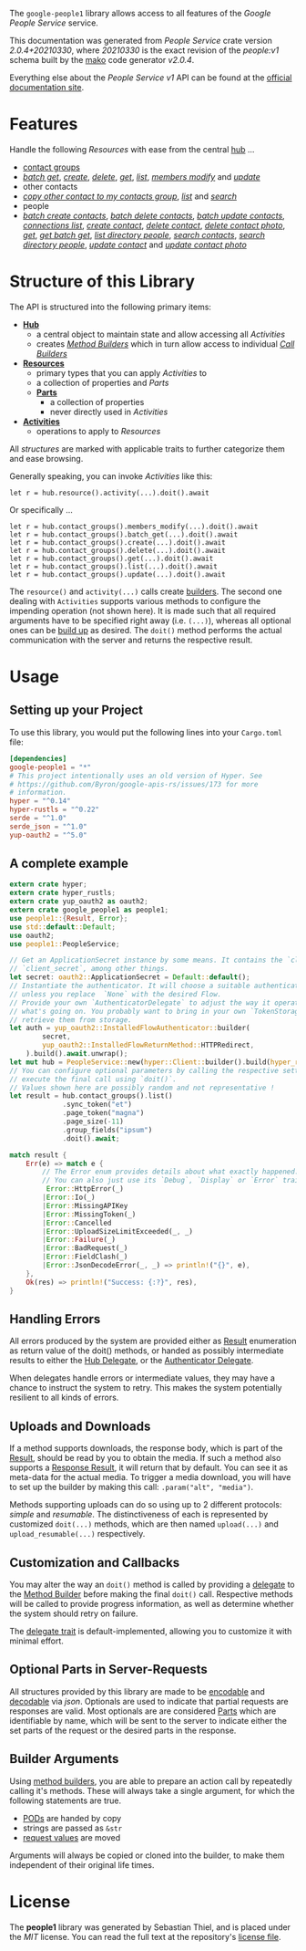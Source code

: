 <!---
DO NOT EDIT !
This file was generated automatically from 'src/mako/api/README.md.mako'
DO NOT EDIT !
-->
The `google-people1` library allows access to all features of the *Google People Service* service.

This documentation was generated from *People Service* crate version *2.0.4+20210330*, where *20210330* is the exact revision of the *people:v1* schema built by the [mako](http://www.makotemplates.org/) code generator *v2.0.4*.

Everything else about the *People Service* *v1* API can be found at the
[official documentation site](https://developers.google.com/people/).
# Features

Handle the following *Resources* with ease from the central [hub](https://docs.rs/google-people1/2.0.4+20210330/google_people1/PeopleService) ... 

* [contact groups](https://docs.rs/google-people1/2.0.4+20210330/google_people1/api::ContactGroup)
 * [*batch get*](https://docs.rs/google-people1/2.0.4+20210330/google_people1/api::ContactGroupBatchGetCall), [*create*](https://docs.rs/google-people1/2.0.4+20210330/google_people1/api::ContactGroupCreateCall), [*delete*](https://docs.rs/google-people1/2.0.4+20210330/google_people1/api::ContactGroupDeleteCall), [*get*](https://docs.rs/google-people1/2.0.4+20210330/google_people1/api::ContactGroupGetCall), [*list*](https://docs.rs/google-people1/2.0.4+20210330/google_people1/api::ContactGroupListCall), [*members modify*](https://docs.rs/google-people1/2.0.4+20210330/google_people1/api::ContactGroupMemberModifyCall) and [*update*](https://docs.rs/google-people1/2.0.4+20210330/google_people1/api::ContactGroupUpdateCall)
* other contacts
 * [*copy other contact to my contacts group*](https://docs.rs/google-people1/2.0.4+20210330/google_people1/api::OtherContactCopyOtherContactToMyContactsGroupCall), [*list*](https://docs.rs/google-people1/2.0.4+20210330/google_people1/api::OtherContactListCall) and [*search*](https://docs.rs/google-people1/2.0.4+20210330/google_people1/api::OtherContactSearchCall)
* people
 * [*batch create contacts*](https://docs.rs/google-people1/2.0.4+20210330/google_people1/api::PeopleBatchCreateContactCall), [*batch delete contacts*](https://docs.rs/google-people1/2.0.4+20210330/google_people1/api::PeopleBatchDeleteContactCall), [*batch update contacts*](https://docs.rs/google-people1/2.0.4+20210330/google_people1/api::PeopleBatchUpdateContactCall), [*connections list*](https://docs.rs/google-people1/2.0.4+20210330/google_people1/api::PeopleConnectionListCall), [*create contact*](https://docs.rs/google-people1/2.0.4+20210330/google_people1/api::PeopleCreateContactCall), [*delete contact*](https://docs.rs/google-people1/2.0.4+20210330/google_people1/api::PeopleDeleteContactCall), [*delete contact photo*](https://docs.rs/google-people1/2.0.4+20210330/google_people1/api::PeopleDeleteContactPhotoCall), [*get*](https://docs.rs/google-people1/2.0.4+20210330/google_people1/api::PeopleGetCall), [*get batch get*](https://docs.rs/google-people1/2.0.4+20210330/google_people1/api::PeopleGetBatchGetCall), [*list directory people*](https://docs.rs/google-people1/2.0.4+20210330/google_people1/api::PeopleListDirectoryPeopleCall), [*search contacts*](https://docs.rs/google-people1/2.0.4+20210330/google_people1/api::PeopleSearchContactCall), [*search directory people*](https://docs.rs/google-people1/2.0.4+20210330/google_people1/api::PeopleSearchDirectoryPeopleCall), [*update contact*](https://docs.rs/google-people1/2.0.4+20210330/google_people1/api::PeopleUpdateContactCall) and [*update contact photo*](https://docs.rs/google-people1/2.0.4+20210330/google_people1/api::PeopleUpdateContactPhotoCall)




# Structure of this Library

The API is structured into the following primary items:

* **[Hub](https://docs.rs/google-people1/2.0.4+20210330/google_people1/PeopleService)**
    * a central object to maintain state and allow accessing all *Activities*
    * creates [*Method Builders*](https://docs.rs/google-people1/2.0.4+20210330/google_people1/client::MethodsBuilder) which in turn
      allow access to individual [*Call Builders*](https://docs.rs/google-people1/2.0.4+20210330/google_people1/client::CallBuilder)
* **[Resources](https://docs.rs/google-people1/2.0.4+20210330/google_people1/client::Resource)**
    * primary types that you can apply *Activities* to
    * a collection of properties and *Parts*
    * **[Parts](https://docs.rs/google-people1/2.0.4+20210330/google_people1/client::Part)**
        * a collection of properties
        * never directly used in *Activities*
* **[Activities](https://docs.rs/google-people1/2.0.4+20210330/google_people1/client::CallBuilder)**
    * operations to apply to *Resources*

All *structures* are marked with applicable traits to further categorize them and ease browsing.

Generally speaking, you can invoke *Activities* like this:

```Rust,ignore
let r = hub.resource().activity(...).doit().await
```

Or specifically ...

```ignore
let r = hub.contact_groups().members_modify(...).doit().await
let r = hub.contact_groups().batch_get(...).doit().await
let r = hub.contact_groups().create(...).doit().await
let r = hub.contact_groups().delete(...).doit().await
let r = hub.contact_groups().get(...).doit().await
let r = hub.contact_groups().list(...).doit().await
let r = hub.contact_groups().update(...).doit().await
```

The `resource()` and `activity(...)` calls create [builders][builder-pattern]. The second one dealing with `Activities` 
supports various methods to configure the impending operation (not shown here). It is made such that all required arguments have to be 
specified right away (i.e. `(...)`), whereas all optional ones can be [build up][builder-pattern] as desired.
The `doit()` method performs the actual communication with the server and returns the respective result.

# Usage

## Setting up your Project

To use this library, you would put the following lines into your `Cargo.toml` file:

```toml
[dependencies]
google-people1 = "*"
# This project intentionally uses an old version of Hyper. See
# https://github.com/Byron/google-apis-rs/issues/173 for more
# information.
hyper = "^0.14"
hyper-rustls = "^0.22"
serde = "^1.0"
serde_json = "^1.0"
yup-oauth2 = "^5.0"
```

## A complete example

```Rust
extern crate hyper;
extern crate hyper_rustls;
extern crate yup_oauth2 as oauth2;
extern crate google_people1 as people1;
use people1::{Result, Error};
use std::default::Default;
use oauth2;
use people1::PeopleService;

// Get an ApplicationSecret instance by some means. It contains the `client_id` and 
// `client_secret`, among other things.
let secret: oauth2::ApplicationSecret = Default::default();
// Instantiate the authenticator. It will choose a suitable authentication flow for you, 
// unless you replace  `None` with the desired Flow.
// Provide your own `AuthenticatorDelegate` to adjust the way it operates and get feedback about 
// what's going on. You probably want to bring in your own `TokenStorage` to persist tokens and
// retrieve them from storage.
let auth = yup_oauth2::InstalledFlowAuthenticator::builder(
        secret,
        yup_oauth2::InstalledFlowReturnMethod::HTTPRedirect,
    ).build().await.unwrap();
let mut hub = PeopleService::new(hyper::Client::builder().build(hyper_rustls::HttpsConnector::with_native_roots()), auth);
// You can configure optional parameters by calling the respective setters at will, and
// execute the final call using `doit()`.
// Values shown here are possibly random and not representative !
let result = hub.contact_groups().list()
             .sync_token("et")
             .page_token("magna")
             .page_size(-11)
             .group_fields("ipsum")
             .doit().await;

match result {
    Err(e) => match e {
        // The Error enum provides details about what exactly happened.
        // You can also just use its `Debug`, `Display` or `Error` traits
         Error::HttpError(_)
        |Error::Io(_)
        |Error::MissingAPIKey
        |Error::MissingToken(_)
        |Error::Cancelled
        |Error::UploadSizeLimitExceeded(_, _)
        |Error::Failure(_)
        |Error::BadRequest(_)
        |Error::FieldClash(_)
        |Error::JsonDecodeError(_, _) => println!("{}", e),
    },
    Ok(res) => println!("Success: {:?}", res),
}

```
## Handling Errors

All errors produced by the system are provided either as [Result](https://docs.rs/google-people1/2.0.4+20210330/google_people1/client::Result) enumeration as return value of
the doit() methods, or handed as possibly intermediate results to either the 
[Hub Delegate](https://docs.rs/google-people1/2.0.4+20210330/google_people1/client::Delegate), or the [Authenticator Delegate](https://docs.rs/yup-oauth2/*/yup_oauth2/trait.AuthenticatorDelegate.html).

When delegates handle errors or intermediate values, they may have a chance to instruct the system to retry. This 
makes the system potentially resilient to all kinds of errors.

## Uploads and Downloads
If a method supports downloads, the response body, which is part of the [Result](https://docs.rs/google-people1/2.0.4+20210330/google_people1/client::Result), should be
read by you to obtain the media.
If such a method also supports a [Response Result](https://docs.rs/google-people1/2.0.4+20210330/google_people1/client::ResponseResult), it will return that by default.
You can see it as meta-data for the actual media. To trigger a media download, you will have to set up the builder by making
this call: `.param("alt", "media")`.

Methods supporting uploads can do so using up to 2 different protocols: 
*simple* and *resumable*. The distinctiveness of each is represented by customized 
`doit(...)` methods, which are then named `upload(...)` and `upload_resumable(...)` respectively.

## Customization and Callbacks

You may alter the way an `doit()` method is called by providing a [delegate](https://docs.rs/google-people1/2.0.4+20210330/google_people1/client::Delegate) to the 
[Method Builder](https://docs.rs/google-people1/2.0.4+20210330/google_people1/client::CallBuilder) before making the final `doit()` call. 
Respective methods will be called to provide progress information, as well as determine whether the system should 
retry on failure.

The [delegate trait](https://docs.rs/google-people1/2.0.4+20210330/google_people1/client::Delegate) is default-implemented, allowing you to customize it with minimal effort.

## Optional Parts in Server-Requests

All structures provided by this library are made to be [encodable](https://docs.rs/google-people1/2.0.4+20210330/google_people1/client::RequestValue) and 
[decodable](https://docs.rs/google-people1/2.0.4+20210330/google_people1/client::ResponseResult) via *json*. Optionals are used to indicate that partial requests are responses 
are valid.
Most optionals are are considered [Parts](https://docs.rs/google-people1/2.0.4+20210330/google_people1/client::Part) which are identifiable by name, which will be sent to 
the server to indicate either the set parts of the request or the desired parts in the response.

## Builder Arguments

Using [method builders](https://docs.rs/google-people1/2.0.4+20210330/google_people1/client::CallBuilder), you are able to prepare an action call by repeatedly calling it's methods.
These will always take a single argument, for which the following statements are true.

* [PODs][wiki-pod] are handed by copy
* strings are passed as `&str`
* [request values](https://docs.rs/google-people1/2.0.4+20210330/google_people1/client::RequestValue) are moved

Arguments will always be copied or cloned into the builder, to make them independent of their original life times.

[wiki-pod]: http://en.wikipedia.org/wiki/Plain_old_data_structure
[builder-pattern]: http://en.wikipedia.org/wiki/Builder_pattern
[google-go-api]: https://github.com/google/google-api-go-client

# License
The **people1** library was generated by Sebastian Thiel, and is placed 
under the *MIT* license.
You can read the full text at the repository's [license file][repo-license].

[repo-license]: https://github.com/Byron/google-apis-rsblob/main/LICENSE.md
